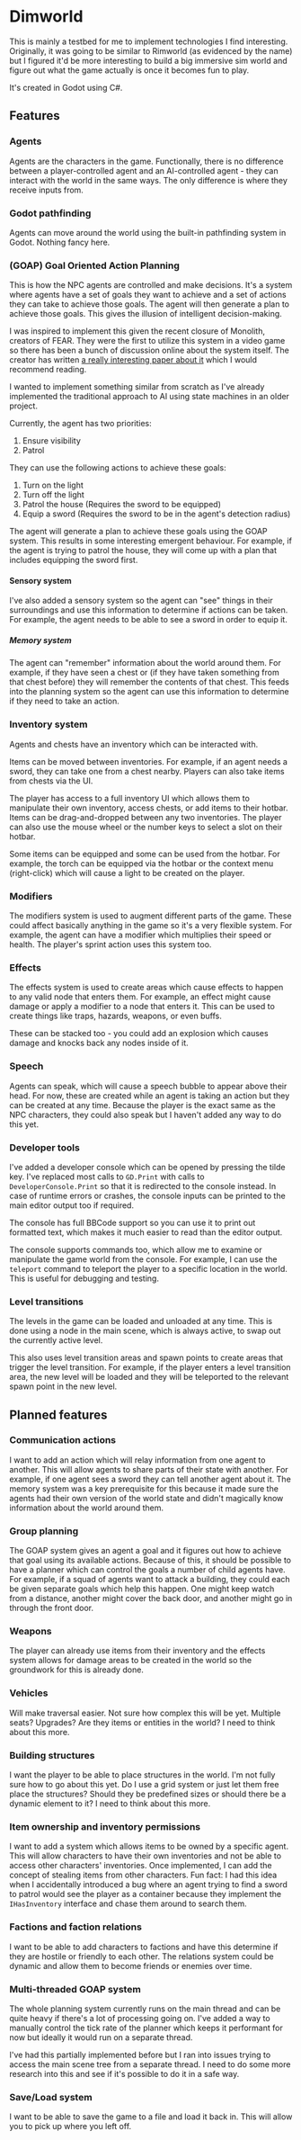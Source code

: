 # Dimworld

This is mainly a testbed for me to implement technologies I find interesting. Originally, it was going to be similar to Rimworld (as evidenced by the name) but I figured it'd be more interesting to build a big immersive sim world and figure out what the game actually is once it becomes fun to play.

It's created in Godot using C#.


## Features

### Agents

Agents are the characters in the game. Functionally, there is no difference between a player-controlled agent and an AI-controlled agent - they can interact with the world in the same ways. The only difference is where they receive inputs from.


### Godot pathfinding

Agents can move around the world using the built-in pathfinding system in Godot. Nothing fancy here.


### (GOAP) Goal Oriented Action Planning

This is how the NPC agents are controlled and make decisions. It's a system where agents have a set of goals they want to achieve and a set of actions they can take to achieve those goals. The agent will then generate a plan to achieve those goals. This gives the illusion of intelligent decision-making.

I was inspired to implement this given the recent closure of Monolith, creators of FEAR. They were the first to utilize this system in a video game so there has been a bunch of discussion online about the system itself. The creator has written [a really interesting paper about it](https://www.gamedevs.org/uploads/three-states-plan-ai-of-fear.pdf) which I would recommend reading.

I wanted to implement something similar from scratch as I've already implemented the traditional approach to AI using state machines in an older project.

Currently, the agent has two priorities:
1. Ensure visibility
2. Patrol

They can use the following actions to achieve these goals:
1. Turn on the light
2. Turn off the light
3. Patrol the house (Requires the sword to be equipped)
4. Equip a sword (Requires the sword to be in the agent's detection radius)

The agent will generate a plan to achieve these goals using the GOAP system. This results in some interesting emergent behaviour. For example, if the agent is trying to patrol the house, they will come up with a plan that includes equipping the sword first.

#### Sensory system

I've also added a sensory system so the agent can "see" things in their surroundings and use this information to determine if actions can be taken. For example, the agent needs to be able to see a sword in order to equip it.

##### Memory system

The agent can "remember" information about the world around them. For example, if they have seen a chest or (if they have taken something from that chest before) they will remember the contents of that chest. This feeds into the planning system so the agent can use this information to determine if they need to take an action.


### Inventory system

Agents and chests have an inventory which can be interacted with.

Items can be moved between inventories. For example, if an agent needs a sword, they can take one from a chest nearby. Players can also take items from chests via the UI.

The player has access to a full inventory UI which allows them to manipulate their own inventory, access chests, or add items to their hotbar. Items can be drag-and-dropped between any two inventories. The player can also use the mouse wheel or the number keys to select a slot on their hotbar.

Some items can be equipped and some can be used from the hotbar. For example, the torch can be equipped via the hotbar or the context menu (right-click) which will cause a light to be created on the player.


### Modifiers

The modifiers system is used to augment different parts of the game. These could affect basically anything in the game so it's a very flexible system. For example, the agent can have a modifier which multiplies their speed or health. The player's sprint action uses this system too.


### Effects

The effects system is used to create areas which cause effects to happen to any valid node that enters them. For example, an effect might cause damage or apply a modifier to a node that enters it. This can be used to create things like traps, hazards, weapons, or even buffs.

These can be stacked too - you could add an explosion which causes damage and knocks back any nodes inside of it.


### Speech

Agents can speak, which will cause a speech bubble to appear above their head. For now, these are created while an agent is taking an action but they can be created at any time. Because the player is the exact same as the NPC characters, they could also speak but I haven't added any way to do this yet.


### Developer tools

I've added a developer console which can be opened by pressing the tilde key. I've replaced most calls to `GD.Print` with calls to `DeveloperConsole.Print` so that it is redirected to the console instead. In case of runtime errors or crashes, the console inputs can be printed to the main editor output too if required.

The console has full BBCode support so you can use it to print out formatted text, which makes it much easier to read than the editor output.

The console supports commands too, which allow me to examine or manipulate the game world from the console. For example, I can use the `teleport` command to teleport the player to a specific location in the world. This is useful for debugging and testing.


### Level transitions

The levels in the game can be loaded and unloaded at any time. This is done using a node in the main scene, which is always active, to swap out the currently active level.

This also uses level transition areas and spawn points to create areas that trigger the level transition. For example, if the player enters a level transition area, the new level will be loaded and they will be teleported to the relevant spawn point in the new level.


## Planned features

### Communication actions

I want to add an action which will relay information from one agent to another. This will allow agents to share parts of their state with another. For example, if one agent sees a sword they can tell another agent about it. The memory system was a key prerequisite for this because it made sure the agents had their own version of the world state and didn't magically know information about the world around them.


### Group planning

The GOAP system gives an agent a goal and it figures out how to achieve that goal using its available actions. Because of this, it should be possible to have a planner which can control the goals a number of child agents have. For example, if a squad of agents want to attack a building, they could each be given separate goals which help this happen. One might keep watch from a distance, another might cover the back door, and another might go in through the front door.


### Weapons

The player can already use items from their inventory and the effects system allows for damage areas to be created in the world so the groundwork for this is already done.


### Vehicles

Will make traversal easier. Not sure how complex this will be yet. Multiple seats? Upgrades? Are they items or entities in the world? I need to think about this more.


### Building structures

I want the player to be able to place structures in the world. I'm not fully sure how to go about this yet. Do I use a grid system or just let them free place the structures? Should they be predefined sizes or should there be a dynamic element to it? I need to think about this more.


### Item ownership and inventory permissions

I want to add a system which allows items to be owned by a specific agent. This will allow characters to have their own inventories and not be able to access other characters' inventories. Once implemented, I can add the concept of stealing items from other characters. Fun fact: I had this idea when I accidentally introduced a bug where an agent trying to find a sword to patrol would see the player as a container because they implement the `IHasInventory` interface and chase them around to search them.


### Factions and faction relations

I want to be able to add characters to factions and have this determine if they are hostile or friendly to each other. The relations system could be dynamic and allow them to become friends or enemies over time.


### Multi-threaded GOAP system

The whole planning system currently runs on the main thread and can be quite heavy if there's a lot of processing going on. I've added a way to manually control the tick rate of the planner which keeps it performant for now but ideally it would run on a separate thread.

I've had this partially implemented before but I ran into issues trying to access the main scene tree from a separate thread. I need to do some more research into this and see if it's possible to do it in a safe way.


### Save/Load system

I want to be able to save the game to a file and load it back in. This will allow you to pick up where you left off.
